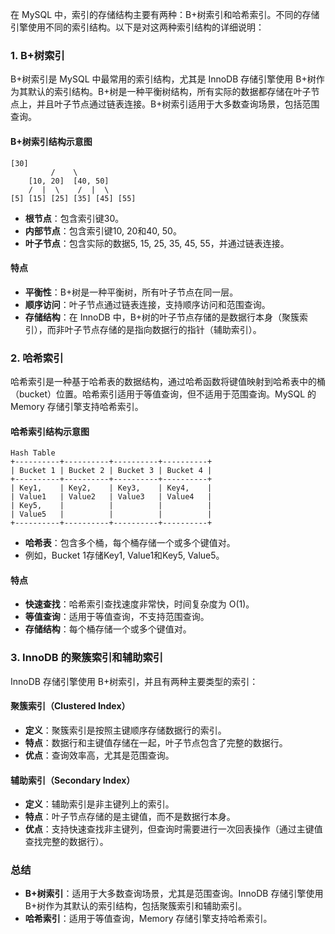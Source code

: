 在 MySQL 中，索引的存储结构主要有两种：B+树索引和哈希索引。不同的存储引擎使用不同的索引结构。以下是对这两种索引结构的详细说明：
### 1. B+树索引
B+树索引是 MySQL 中最常用的索引结构，尤其是 InnoDB 存储引擎使用 B+树作为其默认的索引结构。B+树是一种平衡树结构，所有实际的数据都存储在叶子节点上，并且叶子节点通过链表连接。B+树索引适用于大多数查询场景，包括范围查询。
#### B+树索引结构示意图
```
[30] 
         /    \
    [10, 20]  [40, 50]
    /  |  \    /  |  \
[5] [15] [25] [35] [45] [55]
```

- **根节点**：包含索引键30。
- **内部节点**：包含索引键10, 20和40, 50。
- **叶子节点**：包含实际的数据5, 15, 25, 35, 45, 55，并通过链表连接。
#### 特点

- **平衡性**：B+树是一种平衡树，所有叶子节点在同一层。
- **顺序访问**：叶子节点通过链表连接，支持顺序访问和范围查询。
- **存储结构**：在 InnoDB 中，B+树的叶子节点存储的是数据行本身（聚簇索引），而非叶子节点存储的是指向数据行的指针（辅助索引）。
### 2. 哈希索引
哈希索引是一种基于哈希表的数据结构，通过哈希函数将键值映射到哈希表中的桶（bucket）位置。哈希索引适用于等值查询，但不适用于范围查询。MySQL 的 Memory 存储引擎支持哈希索引。
#### 哈希索引结构示意图
```
Hash Table
+----------+----------+----------+----------+
| Bucket 1 | Bucket 2 | Bucket 3 | Bucket 4 |
+----------+----------+----------+----------+
| Key1,    | Key2,    | Key3,    | Key4,    |
| Value1   | Value2   | Value3   | Value4   |
| Key5,    |          |          |          |
| Value5   |          |          |          |
+----------+----------+----------+----------+
```

- **哈希表**：包含多个桶，每个桶存储一个或多个键值对。
- 例如，Bucket 1存储Key1, Value1和Key5, Value5。
#### 特点

- **快速查找**：哈希索引查找速度非常快，时间复杂度为 O(1)。
- **等值查询**：适用于等值查询，不支持范围查询。
- **存储结构**：每个桶存储一个或多个键值对。
### 3. InnoDB 的聚簇索引和辅助索引
InnoDB 存储引擎使用 B+树索引，并且有两种主要类型的索引：
#### 聚簇索引（Clustered Index）

- **定义**：聚簇索引是按照主键顺序存储数据行的索引。
- **特点**：数据行和主键值存储在一起，叶子节点包含了完整的数据行。
- **优点**：查询效率高，尤其是范围查询。
#### 辅助索引（Secondary Index）

- **定义**：辅助索引是非主键列上的索引。
- **特点**：叶子节点存储的是主键值，而不是数据行本身。
- **优点**：支持快速查找非主键列，但查询时需要进行一次回表操作（通过主键值查找完整的数据行）。
### 总结

- **B+树索引**：适用于大多数查询场景，尤其是范围查询。InnoDB 存储引擎使用 B+树作为其默认的索引结构，包括聚簇索引和辅助索引。
- **哈希索引**：适用于等值查询，Memory 存储引擎支持哈希索引。
